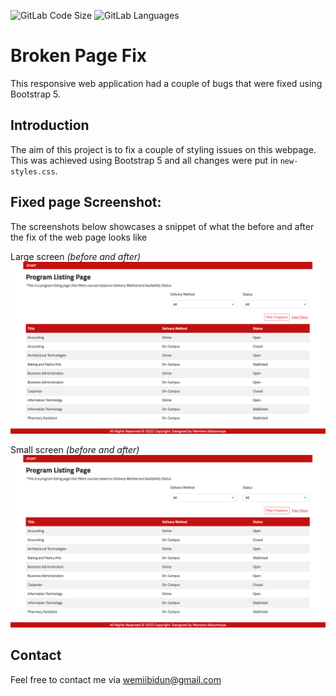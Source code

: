 ![GitLab Code Size](https://img.shields.io/github/languages/code-size/wemiibidun/broken_page_fix)
![GitLab Languages](https://img.shields.io/github/languages/count/wemiibidun/broken_page_fix)


# Broken Page Fix
This responsive web application had a couple of bugs that were fixed using Bootstrap 5. 


## Introduction
The aim of this project is to fix a couple of styling issues on this webpage. This was achieved using Bootstrap 5 and all changes were put in `new-styles.css`.


## Fixed page Screenshot:
The screenshots below showcases a snippet of what the before and after the fix of the web page looks like

Large screen _(before and after)_
![Homepage image](https://github.com/wemiibidun/program_listing_page/blob/main/Screen%20Shot.png)


Small screen _(before and after)_
![Homepage image](https://github.com/wemiibidun/program_listing_page/blob/main/Screen%20Shot.png)


## Contact
Feel free to contact me via wemiibidun@gmail.com
